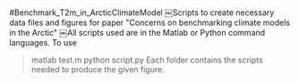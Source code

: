 #Benchmark_T2m_in_ArcticClimateModel
￼Scripts to create necessary data files and figures for paper "Concerns on benchmarking climate models in the Arctic"
￼All scripts used are in the Matlab or Python command languages. To use
>matlab test.m
>python script.py 
Each folder contains the scripts needed to produce the given figure.
